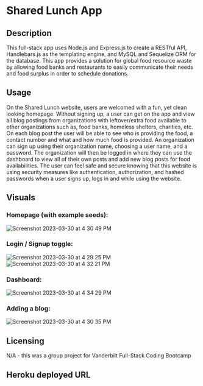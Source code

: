 # Shared Lunch App

## Description

This full-stack app uses Node.js and Express.js to create a RESTful API, Handlebars.js as the templating engine, and MySQL and Sequelize ORM for the database. This app provides a solution for global food resource waste by allowing food banks and restaurants to easily communicate their needs and food surplus in order to schedule donations.


## Usage

On the Shared Lunch website, users are welcomed with a fun, yet clean looking homepage. Without signing up, a user can get on the app and view all blog postings from organizations with leftover/extra food available to other organizations such as, food banks, homeless shelters, charities, etc. On each blog post the user will be able to see who is providing the food, a contact number and what and how much food is provided. An organization can sign up using their organization name, choosing a user name, and a password. The organization will then be logged in where they can use the dashboard to view all of their own posts and add new blog posts for food availabilities. The user can feel safe and secure knowing that this website is using security measures like authentication, authorization, and hashed passwords when a user signs up, logs in and while using the website.


## Visuals

### Homepage (with example seeds):

![Screenshot 2023-03-30 at 4 30 49 PM](https://user-images.githubusercontent.com/110634800/228969253-7238db10-fca4-4fab-93f3-929b3a713e94.png)


### Login / Signup toggle:

![Screenshot 2023-03-30 at 4 29 25 PM](https://user-images.githubusercontent.com/110634800/228969287-9b70d1e9-cf5f-4953-82fa-83fa17a107d6.png)
![Screenshot 2023-03-30 at 4 32 21 PM](https://user-images.githubusercontent.com/110634800/228969430-071263f2-98ec-4713-8464-92c1e60e47bd.png)


### Dashboard:
![Screenshot 2023-03-30 at 4 34 29 PM](https://user-images.githubusercontent.com/110634800/228969926-bd822f32-75d8-4c11-8548-29057a2d3acc.png)


### Adding a blog:
![Screenshot 2023-03-30 at 4 30 35 PM](https://user-images.githubusercontent.com/110634800/228969820-15254493-8ac3-4e5a-a257-0db6ca22e3e2.png)


## Licensing

N/A - this was a group project for Vanderbilt Full-Stack Coding Bootcamp

## Heroku deployed URL



